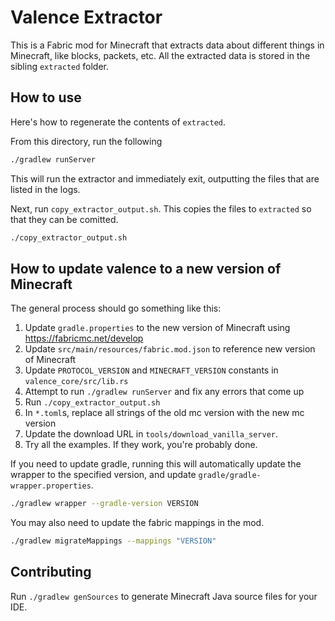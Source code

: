 # Valence Extractor

This is a Fabric mod for Minecraft that extracts data about different things in Minecraft, like blocks, packets, etc. All the extracted data is stored in the sibling `extracted` folder.

## How to use

Here's how to regenerate the contents of `extracted`.

From this directory, run the following

```sh
./gradlew runServer
```

This will run the extractor and immediately exit, outputting the files that are listed in the logs.

Next, run `copy_extractor_output.sh`. This copies the files to `extracted` so that they can be comitted.

```sh
./copy_extractor_output.sh
```

## How to update valence to a new version of Minecraft

The general process should go something like this:
1. Update `gradle.properties` to the new version of Minecraft using https://fabricmc.net/develop
2. Update `src/main/resources/fabric.mod.json` to reference new version of Minecraft
3. Update `PROTOCOL_VERSION` and `MINECRAFT_VERSION` constants in `valence_core/src/lib.rs`
4. Attempt to run `./gradlew runServer` and fix any errors that come up
5. Run `./copy_extractor_output.sh`
6. In `*.toml`s, replace all strings of the old mc version with the new mc version
7. Update the download URL in `tools/download_vanilla_server`.
8. Try all the examples. If they work, you're probably done.


If you need to update gradle, running this will automatically update the wrapper to the specified version, and update `gradle/gradle-wrapper.properties`.
```sh
./gradlew wrapper --gradle-version VERSION
```

You may also need to update the fabric mappings in the mod.
```sh
./gradlew migrateMappings --mappings "VERSION"
```

## Contributing

Run `./gradlew genSources` to generate Minecraft Java source files for your IDE.
